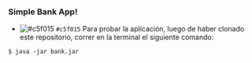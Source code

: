 ### Simple Bank App!
- ![#c5f015](https://placehold.it/15/c5f015/000000?text=+) `#c5f015`
Para probar la aplicación, luego de haber clonado este repositorio, correr en la terminal el siguiente comando:

`$ java -jar bank.jar`

